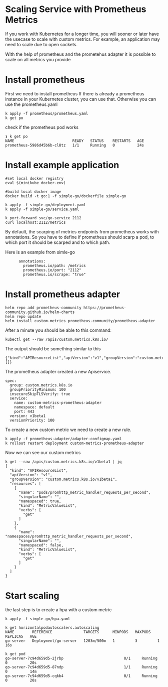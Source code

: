 # Scaling Service with Prometheus Metrics
If you work with Kubernetes for a longer time, you will sooner or later have the usecase to scale with custom metrics. 
For example, an application may need to scale due to open sockets. 

With the help of prometheus and the prometehus adapter it is possible to scale on all metrics you provide

# Install prometheus
First we need to install prometheus 
If there is already a prometheus instance in your Kubernetes cluster, you can use that. Otherwise you can use the prometheus.yaml

```
k apply -f prometheus/prometheus.yaml
k get po 
```

check if the prometheus pod works
```
❯ k get po
NAME                          READY   STATUS    RESTARTS   AGE
prometheus-5986d45b6b-cl8tz   1/1     Running   0          24s
```

# Install example application

```
#set local docker registry
eval $(minikube docker-env)

#build local docker image
docker build -t go:1 -f simple-go/dockerfile simple-go

k apply -f simple-go/deployment.yaml
k apply -f simple-go/service.yaml
```

```
k port-forward svc/go-service 2112
curl localhost:2112/metrics
```

By default, the scarping of metrics endpoints from prometheus works with annotations. So you have to define if prometheus should scarp a pod, to which port it should be scarped and to which path. 

Here is an example from simle-go
``` 
      annotations:
        prometheus.io/path: /metrics
        prometheus.io/port: "2112"
        prometheus.io/scrape: "true"
```

# Install prometheus adapter

```
helm repo add prometheus-community https://prometheus-community.github.io/helm-charts
helm repo update
helm install custom-metrics prometheus-community/prometheus-adapter
```

After a minute you should be able to this command: 
```
kubectl get --raw /apis/custom.metrics.k8s.io/
```

The output should be something similar to this 
```
{"kind":"APIResourceList","apiVersion":"v1","groupVersion":"custom.metrics.k8s.io/v1beta1","resources":[]}
```
The prometheus adapter created a new Apiservice.

```
spec:
  group: custom.metrics.k8s.io
  groupPriorityMinimum: 100
  insecureSkipTLSVerify: true
  service:
    name: custom-metrics-prometheus-adapter
    namespace: default
    port: 443
  version: v1beta1
  versionPriority: 100
```

To create a new custom metric we need to create a new rule. 
```
k apply -f prometheus-adapter/adapter-configmap.yaml
k rollout restart deployment custom-metrics-prometheus-adapter
```

Now we can see our custom metrics
``` 
k get --raw /apis/custom.metrics.k8s.io/v1beta1 | jq
{
  "kind": "APIResourceList",
  "apiVersion": "v1",
  "groupVersion": "custom.metrics.k8s.io/v1beta1",
  "resources": [
    {
      "name": "pods/promhttp_metric_handler_requests_per_second",
      "singularName": "",
      "namespaced": true,
      "kind": "MetricValueList",
      "verbs": [
        "get"
      ]
    },
    {
      "name": "namespaces/promhttp_metric_handler_requests_per_second",
      "singularName": "",
      "namespaced": false,
      "kind": "MetricValueList",
      "verbs": [
        "get"
      ]
    }
  ]
}
```

# Start scaling
the last step is to create a hpa with a custom metric

```
k apply -f simple-go/hpa.yaml
 
k get horizontalpodautoscalers.autoscaling
NAME        REFERENCE              TARGETS      MINPODS   MAXPODS   REPLICAS   AGE
go-server   Deployment/go-server   1203m/500m   1         3         1          16s

k get pod
go-server-7c94d659d5-2jrbp                           0/1     Running   0          20s
go-server-7c94d659d5-87ndp                           1/1     Running   0          14m
go-server-7c94d659d5-cqkb4                           0/1     Running   0          20s
```